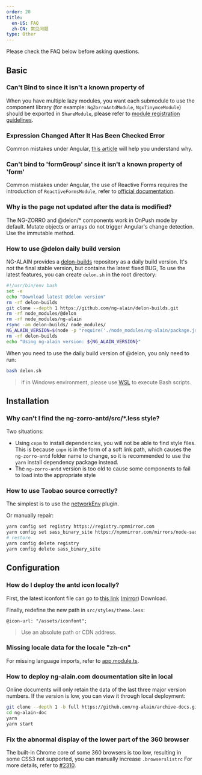 ```yaml
---
order: 20
title:
  en-US: FAQ
  zh-CN: 常见问题
type: Other
---
```


Please check the FAQ below before asking questions.

## Basic

### Can't Bind to since it isn't a known property of

When you have multiple lazy modules, you want each submodule to use the component library (for example: `NgZorroAntdModule`, `NgxTinymceModule`) should be exported in `ShareModule`, please refer to [module registration guidelines](/docs/Module).

### Expression Changed After It Has Been Checked Error

Common mistakes under Angular, [this article](https://blog.angularindepth.com/everything-you-need-to-know-about-the-expressionchangedafterithasbeencheckederror-error-e3fd9ce7dbb4) will help you understand why.

### Can't bind to 'formGroup' since it isn't a known property of 'form'

Common mistakes under Angular, the use of Reactive Forms requires the introduction of `ReactiveFormsModule`, refer to [official documentation](https://angular.io/guide/reactive-forms).

### Why is the page not updated after the data is modified?

The NG-ZORRO and @delon/* components work in OnPush mode by default. Mutate objects or arrays do not trigger Angular's change detection. Use the immutable method.

### How to use @delon daily build version

NG-ALAIN provides a [delon-builds](https://github.com/ng-alain/delon-builds.git) repository as a daily build version. It's not the final stable version, but contains the latest fixed BUG, To use the latest features, you can create `delon.sh` in the root directory:

```bash
#!/usr/bin/env bash
set -e
echo "Download latest @delon version"
rm -rf delon-builds
git clone --depth 1 https://github.com/ng-alain/delon-builds.git
rm -rf node_modules/@delon
rm -rf node_modules/ng-alain
rsync -am delon-builds/ node_modules/
NG_ALAIN_VERSION=$(node -p "require('./node_modules/ng-alain/package.json').version")
rm -rf delon-builds
echo "Using ng-alain version: ${NG_ALAIN_VERSION}"
```

When you need to use the daily build version of @delon, you only need to run:

```bash
bash delon.sh
```

> If in Windows environment, please use [WSL](https://docs.microsoft.com/en-us/windows/wsl/install) to execute Bash scripts.

## Installation

### Why can't I find the ng-zorro-antd/src/*.less style?

Two situations:

- Using `cnpm` to install dependencies, you will not be able to find style files. This is because `cnpm` is in the form of a soft link path, which causes the `ng-zorro-antd` folder name to change, so it is recommended to use the `yarn` install dependency package instead.
- The `ng-zorro-antd` version is too old to cause some components to fail to load into the appropriate style

### How to use Taobao source correctly?

The simplest is to use the [networkEnv](/cli/plugin#networkEnv) plugin.

Or manually repair:

```bash
yarn config set registry https://registry.npmmirror.com
yarn config set sass_binary_site https://npmmirror.com/mirrors/node-sass
# restore
yarn config delete registry
yarn config delete sass_binary_site
```

## Configuration

### How do I deploy the antd icon locally?

First, the latest iconfont file can go to [this link](https://ant.design/docs/spec/download) ([mirror](http://ant-design.gitee.io/docs/spec/download)) Download.

Finally, redefine the new path in `src/styles/theme.less`:

```less
@icon-url: "/assets/iconfont";
```

> Use an absolute path or CDN address.

### Missing locale data for the locale "zh-cn"

For missing language imports, refer to [app.module.ts](https://github.com/ng-alain/ng-alain/blob/master/src/app/app.module.ts#L6-L25).

### How to deploy ng-alain.com documentation site in local

Online documents will only retain the data of the last three major version numbers. If the version is low, you can view it through local deployment:

```bash
git clone --depth 1 -b full https://github.com/ng-alain/archive-docs.git ng-alain-doc
cd ng-alain-doc
yarn
yarn start
```

### Fix the abnormal display of the lower part of the 360 browser

The built-in Chrome core of some 360 browsers is too low, resulting in some CSS3 not supported, you can manually increase `.browserslistrc` For more details, refer to [#2310](https://github.com/ng-alain/ng-alain/issues/2310#issuecomment-1299460266).
